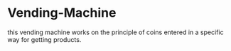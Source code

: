 # Vending-Machine
this vending machine works on the principle of coins entered in a specific way for getting products.
